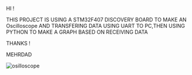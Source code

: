 HI !

THIS PROJECT IS USING A STM32F407 DISCOVERY BOARD TO MAKE AN Oscilloscope AND TRANSFERING DATA USING UART TO PC,THEN USING PYTHON TO MAKE A GRAPH BASED ON RECEIVING DATA 


THANKS ! 

MEHRDAD

![osilloscope](https://github.com/user-attachments/assets/40062349-6a0c-4f11-8b8a-12535e8d1c62)
